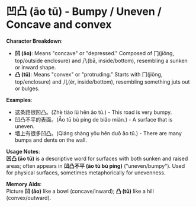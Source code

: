 # **凹凸 (āo tū) - Bumpy / Uneven / Concave and convex**

**Character Breakdown**:  
- **凹 (āo)**: Means "concave" or "depressed." Composed of 冂(jiōng, top/outside enclosure) and 八(bā, inside/bottom), resembling a sunken or inward shape.  
- **凸 (tū)**: Means "convex" or "protruding." Starts with 冂(jiōng, top/enclosure) and 儿(ér, inside/bottom), resembling something juts out or bulges.

**Examples**:  
- 这条路很凹凸。(Zhè tiáo lù hěn āo tū.) - This road is very bumpy.  
- 凹凸不平的表面。(Āo tū bù píng de biǎo miàn.) - A surface that is uneven.  
- 墙上有很多凹凸。(Qiáng shàng yǒu hěn duō āo tū.) - There are many bumps and dents on the wall.

**Usage Notes**:  
**凹凸 (āo tū)** is a descriptive word for surfaces with both sunken and raised areas; often appears in **凹凸不平 (āo tū bù píng)** ("uneven/bumpy"). Used for physical surfaces, sometimes metaphorically for unevenness.

**Memory Aids**:  
Picture **凹 (āo)** like a bowl (concave/inward); **凸 (tū)** like a hill (convex/outward).